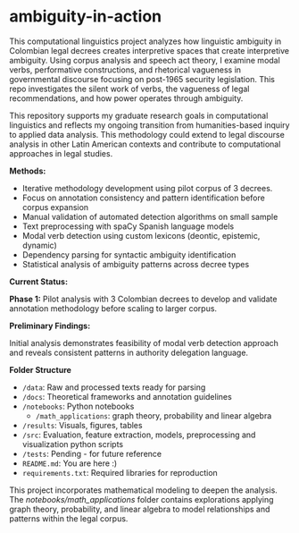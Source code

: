 # ambiguity-in-action

This computational linguistics project analyzes how linguistic ambiguity in Colombian legal decrees creates interpretive spaces that create interpretive ambiguity. Using corpus analysis and speech act theory, I examine modal verbs, performative constructions, and rhetorical vagueness in governmental discourse focusing on post-1965 security legislation. This repo investigates the silent work of verbs, the vagueness of legal recommendations, and how power operates through ambiguity.

This repository supports my graduate research goals in computational linguistics and reflects my ongoing transition from humanities-based inquiry to applied data analysis. This methodology could extend to legal discourse analysis in other Latin American contexts and contribute to computational approaches in legal studies.

**Methods:**

- Iterative methodology development using pilot corpus of 3 decrees.
- Focus on annotation consistency and pattern identification before corpus expansion
- Manual validation of automated detection algorithms on small sample
- Text preprocessing with spaCy Spanish language models
- Modal verb detection using custom lexicons (deontic, epistemic, dynamic)
- Dependency parsing for syntactic ambiguity identification
- Statistical analysis of ambiguity patterns across decree types

**Current Status:**

**Phase 1:** Pilot analysis with 3 Colombian decrees to develop and validate annotation methodology before scaling to larger corpus.

**Preliminary Findings:**

Initial analysis demonstrates feasibility of modal verb detection approach and reveals consistent patterns in authority delegation language.

**Folder Structure**

- `/data`: Raw and processed texts ready for parsing
- `/docs`: Theoretical frameworks and annotation guidelines
- `/notebooks`: Python notebooks 
    - `/math_applications`: graph theory, probability and linear algebra
- `/results`: Visuals, figures, tables
- `/src`: Evaluation, feature extraction, models, preprocessing and visualization python scripts
- `/tests`: Pending - for future reference
- `README.md`: You are here :)
- `requirements.txt`: Required libraries for reproduction

This project incorporates mathematical modeling to deepen the analysis. The *notebooks/math_applications* folder contains explorations applying graph theory, probability, and linear algebra to model relationships and patterns within the legal corpus.